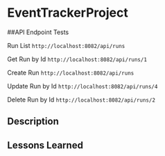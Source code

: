# EventTrackerProject

##API Endpoint Tests

Run List
`http://localhost:8082/api/runs`

Get Run by Id
`http://localhost:8082/api/runs/1`

Create Run
`http://localhost:8082/api/runs`

Update Run by Id
`http://localhost:8082/api/runs/4`

Delete Run by Id
`http://localhost:8082/api/runs/2`

## Description



## Lessons Learned

